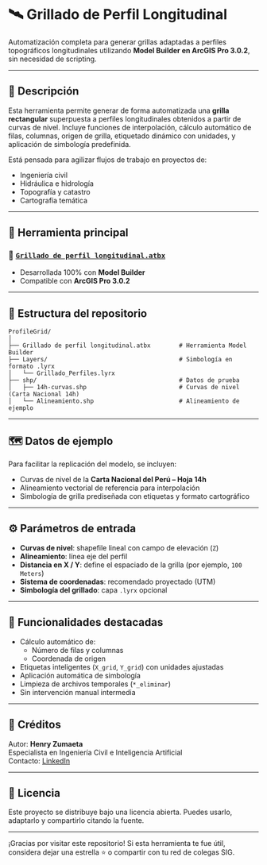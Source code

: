 # 🛰️ Grillado de Perfil Longitudinal

Automatización completa para generar grillas adaptadas a perfiles topográficos longitudinales utilizando **Model Builder en ArcGIS Pro 3.0.2**, sin necesidad de scripting.

---

## 📌 Descripción

Esta herramienta permite generar de forma automatizada una **grilla rectangular** superpuesta a perfiles longitudinales obtenidos a partir de curvas de nivel. Incluye funciones de interpolación, cálculo automático de filas, columnas, origen de grilla, etiquetado dinámico con unidades, y aplicación de simbología predefinida.

Está pensada para agilizar flujos de trabajo en proyectos de:

- Ingeniería civil
- Hidráulica e hidrología
- Topografía y catastro
- Cartografía temática

---

## 🧰 Herramienta principal

### 🔧 [`Grillado de perfil longitudinal.atbx`](https://github.com/HenryZumaeta/ProfileGrid/blob/856b8cbd7240d210309dd5d264a0cfc313d6564b/Grillado%20de%20perfil%20longitudinal.atbx)

- Desarrollada 100% con **Model Builder**
- Compatible con **ArcGIS Pro 3.0.2**

---

## 📂 Estructura del repositorio

```
ProfileGrid/
│
├── Grillado de perfil longitudinal.atbx        # Herramienta Model Builder
├── Layers/                                     # Simbología en formato .lyrx
│   └── Grillado_Perfiles.lyrx
├── shp/                                        # Datos de prueba
│   ├── 14h-curvas.shp                          # Curvas de nivel (Carta Nacional 14h)
│   └── Alineamiento.shp                        # Alineamiento de ejemplo
```

---

## 🗺️ Datos de ejemplo

Para facilitar la replicación del modelo, se incluyen:

- Curvas de nivel de la **Carta Nacional del Perú – Hoja 14h**
- Alineamiento vectorial de referencia para interpolación
- Simbología de grilla prediseñada con etiquetas y formato cartográfico

---

## ⚙️ Parámetros de entrada

- **Curvas de nivel**: shapefile lineal con campo de elevación (`Z`)
- **Alineamiento**: línea eje del perfil
- **Distancia en X / Y**: define el espaciado de la grilla (por ejemplo, `100 Meters`)
- **Sistema de coordenadas**: recomendado proyectado (UTM)
- **Simbología del grillado**: capa `.lyrx` opcional

---

## 🧠 Funcionalidades destacadas

- Cálculo automático de:
  - Número de filas y columnas
  - Coordenada de origen
- Etiquetas inteligentes (`X_grid`, `Y_grid`) con unidades ajustadas
- Aplicación automática de simbología
- Limpieza de archivos temporales (`*_eliminar`)
- Sin intervención manual intermedia

---

## 💬 Créditos

Autor: **Henry Zumaeta**  
Especialista en Ingeniería Civil e Inteligencia Artificial  
Contacto: [LinkedIn](https://www.linkedin.com/in/henryzumaeta)

---

## 📃 Licencia

Este proyecto se distribuye bajo una licencia abierta. Puedes usarlo, adaptarlo y compartirlo citando la fuente.

---

¡Gracias por visitar este repositorio! Si esta herramienta te fue útil, considera dejar una estrella ⭐ o compartir con tu red de colegas SIG.

